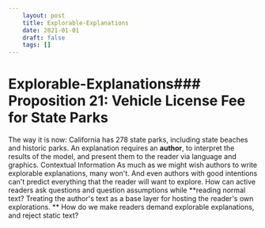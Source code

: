 ```yaml
---
 	layout: post
 	title: Explorable-Explanations
 	date: 2021-01-01
 	draft: false
 	tags: []
---
```


# Explorable-Explanations### Proposition 21: Vehicle License Fee for State Parks
The way it is now:
California has 278 state parks, including state beaches and historic parks.
An explanation requires an **author**, to interpret the results of the model, and present them to the reader via language and graphics.
Contextual Information
As much as we might wish authors to write explorable explanations, many won't.
And even authors with good intentions can't predict everything that the reader will want to explore.
How can active readers ask questions and question assumptions while **reading normal text?
Treating the author's text as a base layer for hosting the reader's own explorations.
** How do we make readers demand explorable explanations, and reject static text?
